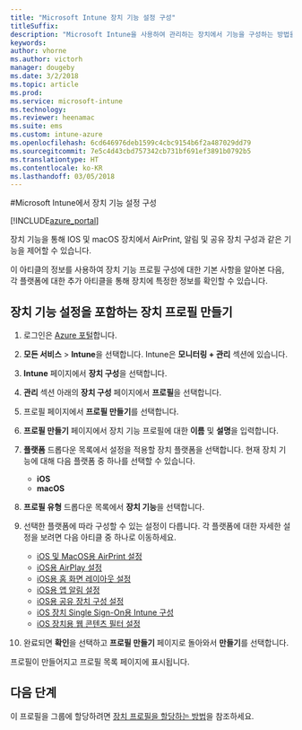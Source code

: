 ```yaml
---
title: "Microsoft Intune 장치 기능 설정 구성"
titleSuffix: 
description: "Microsoft Intune을 사용하여 관리하는 장치에서 기능을 구성하는 방법을 알아봅니다."
keywords: 
author: vhorne
ms.author: victorh
manager: dougeby
ms.date: 3/2/2018
ms.topic: article
ms.prod: 
ms.service: microsoft-intune
ms.technology: 
ms.reviewer: heenamac
ms.suite: ems
ms.custom: intune-azure
ms.openlocfilehash: 6cd646976deb1599c4cbc9154b6f2a487029dd79
ms.sourcegitcommit: 7e5c4d43cbd757342cb731bf691ef3891b0792b5
ms.translationtype: HT
ms.contentlocale: ko-KR
ms.lasthandoff: 03/05/2018
---
```

#<a name="configure-device-feature-settings-in-microsoft-intune"></a>Microsoft Intune에서 장치 기능 설정 구성

[!INCLUDE[azure_portal](./includes/azure_portal.md)]

장치 기능을 통해 IOS 및 macOS 장치에서 AirPrint, 알림 및 공유 장치 구성과 같은 기능을 제어할 수 있습니다.

이 아티클의 정보를 사용하여 장치 기능 프로필 구성에 대한 기본 사항을 알아본 다음, 각 플랫폼에 대한 추가 아티클을 통해 장치에 특정한 정보를 확인할 수 있습니다.

## <a name="create-a-device-profile-containing-device-feature-settings"></a>장치 기능 설정을 포함하는 장치 프로필 만들기

1. 로그인은 [Azure 포털](https://portal.azure.com)합니다.
2. **모든 서비스** > **Intune**을 선택합니다. Intune은 **모니터링 + 관리** 섹션에 있습니다.
3. **Intune** 페이지에서 **장치 구성**을 선택합니다.
2. **관리** 섹션 아래의 **장치 구성** 페이지에서 **프로필**을 선택합니다.
3. 프로필 페이지에서 **프로필 만들기**를 선택합니다.
4. **프로필 만들기** 페이지에서 장치 기능 프로필에 대한 **이름** 및 **설명**을 입력합니다.
5. **플랫폼** 드롭다운 목록에서 설정을 적용할 장치 플랫폼을 선택합니다. 현재 장치 기능에 대해 다음 플랫폼 중 하나를 선택할 수 있습니다.
    - **iOS**
    - **macOS**
6. **프로필 유형** 드롭다운 목록에서 **장치 기능**을 선택합니다. 
7. 선택한 플랫폼에 따라 구성할 수 있는 설정이 다릅니다. 각 플랫폼에 대한 자세한 설정을 보려면 다음 아티클 중 하나로 이동하세요.
    - [iOS 및 MacOS용 AirPrint 설정](air-print-settings-ios-macos.md)
    - [iOS용 AirPlay 설정](airplay-settings-ios.md)
    - [iOS용 홈 화면 레이아웃 설정](home-screen-settings-ios.md)
    - [iOS용 앱 알림 설정](app-notification-settings-ios.md)
    - [iOS용 공유 장치 구성 설정](shared-device-settings-ios.md)
    - [iOS 장치 Single Sign-On용 Intune 구성](sso-ios.md)
    - [iOS 장치용 웹 콘텐츠 필터 설정](web-content-filter-settings-ios.md)

8. 완료되면 **확인**을 선택하고 **프로필 만들기** 페이지로 돌아와서 **만들기**를 선택합니다.

프로필이 만들어지고 프로필 목록 페이지에 표시됩니다.
## <a name="next-steps"></a>다음 단계

이 프로필을 그룹에 할당하려면 [장치 프로필을 할당하는 방법](device-profile-assign.md)을 참조하세요.




